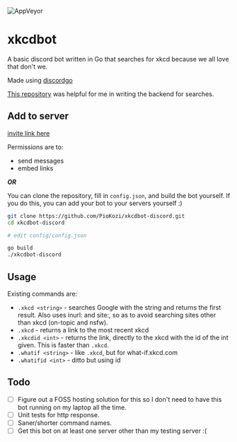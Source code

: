 ![AppVeyor](https://img.shields.io/appveyor/build/PioKozi/xkcdbot-discord?style=flat-square)

# xkcdbot

A basic discord bot written in Go that searches for xkcd because we all love
that don't we.

Made using [discordgo](https://github.com/bwmarrin/discordgo/)

[This repository](https://github.com/EdmundMartin/gosearcher) was helpful for me
in writing the backend for searches.

## Add to server

[invite link
here](https://discord.com/oauth2/authorize?client_id=738373714705514507&scope=bot&permissions=18432)

Permissions are to:

* send messages
* embed links

***OR***

You can clone the repository, fill in `config.json`, and build the bot yourself.
If you do this, you can add your bot to your servers yourself :)

```bash
git clone https://github.com/PioKozi/xkcdbot-discord.git
cd xkcdbot-discord

# edit config/config.json

go build
./xkcdbot-discord
```

## Usage

Existing commands are:

* `.xkcd <string>` - searches Google with the string and returns the first
   result.  Also uses inurl: and site:, so as to avoid searching sites other
   than xkcd (on-topic and nsfw).
* `.xkcd` - returns a link to the most recent xkcd
* `.xkcdid <int>` - returns the link, directly to the xkcd with the id of the
   int given. This is faster than `.xkcd`.
* `.whatif <string>` - like `.xkcd`, but for what-if.xkcd.com
* `.whatifid <int>` - ditto but using id

## Todo

* [ ] Figure out a FOSS hosting solution for this so I don't need to have this
  bot running on my laptop all the time.
* [ ] Unit tests for http response.
* [ ] Saner/shorter command names.
* [ ] Get this bot on at least one server other than my testing server :(
